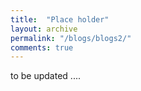 ```yaml
---
title:  "Place holder"
layout: archive
permalink: "/blogs/blogs2/"
comments: true
---
```


to be updated ....
